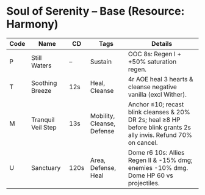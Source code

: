 # Soul of Serenity – Base (Resource: Harmony)
| Code | Name | CD | Tags | Details |
|------|------|----|------|---------|
| P | Still Waters | – | Sustain | OOC 8s: Regen I + +50% saturation regen. |
| T | Soothing Breeze | 12s | Heal, Cleanse | 4r AOE heal 3 hearts & cleanse negative vanilla (excl Wither). |
| M | Tranquil Veil Step | 13s | Mobility, Cleanse, Defense | Anchor ≤10; recast blink cleanses & 20% DR 2s; heal ≥8 HP before blink grants 2s ally invis. Refund 70% on cancel. |
| U | Sanctuary | 120s | Area, Defense, Heal | Dome r6 10s: Allies Regen II & -15% dmg; enemies -10% dmg. Dome HP 60 vs projectiles. |